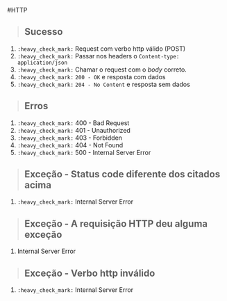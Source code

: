 #HTTP

> ## Sucesso

1. `:heavy_check_mark:` Request com verbo http válido (POST)
2. `:heavy_check_mark:` Passar nos headers o `Content-type: application/json`
3. `:heavy_check_mark:` Chamar o request com o _body_ correto.
4. `:heavy_check_mark:` `200 - OK` e resposta com dados
5. `:heavy_check_mark:` `204 - No Content` e resposta sem dados

> ## Erros

1. `:heavy_check_mark:` 400 - Bad Request
2. `:heavy_check_mark:` 401 - Unauthorized
3. `:heavy_check_mark:` 403 - Forbidden
4. `:heavy_check_mark:` 404 - Not Found
5. `:heavy_check_mark:` 500 - Internal Server Error

> ## Exceção - Status code diferente dos citados acima
1. `:heavy_check_mark:` Internal Server Error

> ## Exceção - A requisição HTTP deu alguma exceção
1. Internal Server Error

> ## Exceção - Verbo http inválido
1. `:heavy_check_mark:` Internal Server Error
